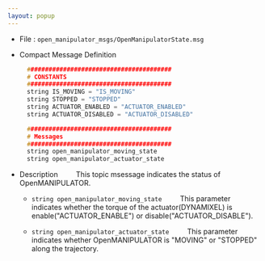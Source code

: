 ```yaml
---
layout: popup
---
```


- File : `open_manipulator_msgs/OpenManipulatorState.msg`

- Compact Message Definition

  ```c
    ########################################
    # CONSTANTS
    ########################################
    string IS_MOVING = "IS_MOVING"
    string STOPPED = "STOPPED"
    string ACTUATOR_ENABLED = "ACTUATOR_ENABLED"
    string ACTUATOR_DISABLED = "ACTUATOR_DISABLED"

    ########################################
    # Messages
    ########################################
    string open_manipulator_moving_state
    string open_manipulator_actuator_state
  ```

- Description
&emsp;&emsp; This topic msessage indicates the status of OpenMANIPULATOR.

  * `string open_manipulator_moving_state`
&emsp;&emsp; This parameter indicates whether the torque of the actuator(DYNAMIXEL) is enable("ACTUATOR_ENABLE") or disable("ACTUATOR_DISABLE").

  * `string open_manipulator_actuator_state`
&emsp;&emsp; This parameter indicates whether OpenMANIPULATOR is "MOVING" or "STOPPED" along the trajectory.
